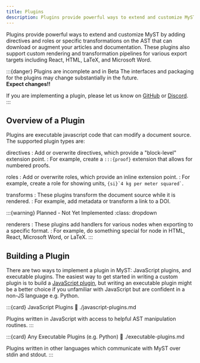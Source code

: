 ```yaml
---
title: Plugins
description: Plugins provide powerful ways to extend and customize MyST
---
```


Plugins provide powerful ways to extend and customize MyST by adding directives and roles or specific transformations on the AST that can download or augment your articles and documentation. These plugins also support custom rendering and transformation pipelines for various export targets including React, HTML, LaTeX, and Microsoft Word.

:::{danger} Plugins are incomplete and in Beta
The interfaces and packaging for the plugins may change substantially in the future.\
**Expect changes!!**

If you are implementing a plugin, please let us know on [GitHub](https://github.com/jupyter-book/mystmd) or [Discord](https://discord.mystmd.org/).
:::

## Overview of a Plugin

Plugins are executable javascript code that can modify a document source. The supported plugin types are:

directives
: Add or overwrite directives, which provide a "block-level" extension point.
: For example, create a `:::{proof}` extension that allows for numbered proofs.

roles
: Add or overwrite roles, which provide an inline extension point.
: For example, create a role for showing units, `` {si}`4 kg per meter squared` ``.

transforms
: These plugins transform the document source while it is rendered.
: For example, add metadata or transform a link to a DOI.

:::{warning} Planned - Not Yet Implemented
:class: dropdown

renderers
: These plugins add handlers for various nodes when exporting to a specific format.
: For example, do something special for node in HTML, React, Microsoft Word, or LaTeX.
:::

## Building a Plugin

There are two ways to implement a plugin in MyST: JavaScript plugins, and executable plugins. The easiest way to get started in writing a custom plugin is to build a [JavaScript plugin](./javascript-plugins.md), but writing an executable plugin might be a better choice if you unfamiliar with JavaScript but are confident in a non-JS language e.g. Python.

:::{card} JavaScript Plugins
:link: ./javascript-plugins.md

Plugins written in JavaScript with access to helpful AST manipulation routines.
:::

:::{card} Any Executable Plugins (e.g. Python)
:link: ./executable-plugins.md

Plugins written in other languages which communicate with MyST over stdin and stdout.
:::

